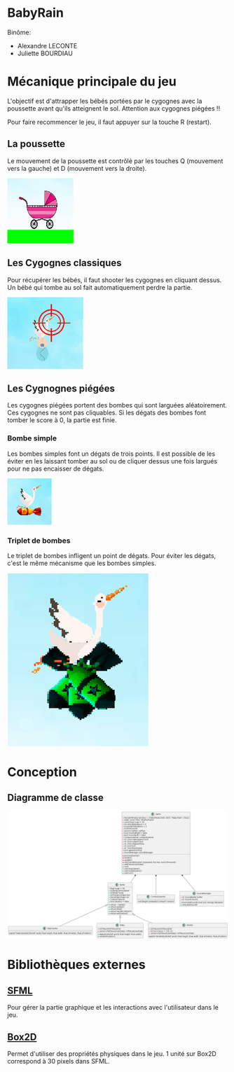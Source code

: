 # BabyRain

Binôme:
* Alexandre LECONTE
* Juliette BOURDIAU

# Mécanique principale du jeu
L'objectif est d'attrapper les bébés portées par le cygognes avec la poussette avant qu'ils atteignent le sol. Attention aux cygognes piégées !!

Pour faire recommencer le jeu, il faut appuyer sur la touche R (restart).

## La poussette
Le mouvement de la poussette est contrôlé par les touches Q (mouvement vers la gauche) et D (mouvement vers la droite).

![poussette](poussette.png)

## Les Cygognes classiques
Pour récupérer les bébés, il faut shooter les cygognes en cliquant dessus. Un bébé qui tombe au sol fait automatiquement perdre la partie.

![cygogne](cygogne.png)

## Les Cygnognes piégées
Les cygognes piégées portent des bombes qui sont larguées aléatoirement. Ces cygognes ne sont pas cliquables. Si les dégats des bombes font tomber le score à 0, la partie est finie.

### Bombe simple
Les bombes simples font un dégats de trois points. Il est possible de les éviter en les laissant tomber au sol ou de cliquer dessus une fois largués pour ne pas encaisser de dégats.

![bombe_simple](bombe_simple.png)

### Triplet de bombes
Le triplet de bombes infligent un point de dégats. Pour éviter les dégats, c'est le même mécanisme que les bombes simples.

![bombe_triple](bombe_triple.png)

# Conception

## Diagramme de classe
![diagramme](diag_de_classe.png)

# Bibliothèques externes

## [SFML](https://www.sfml-dev.org/)
Pour gérer la partie graphique et les interactions avec l'utilisateur dans le jeu.

## [Box2D](https://box2d.org/)
Permet d'utiliser des propriétés physiques dans le jeu.
1 unité sur Box2D correspond à 30 pixels dans SFML.